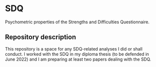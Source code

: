 # SDQ
Psychometric properties of the Strengths and Difficulties Questionnaire. 

## Repository description
This repository is a space for any SDQ-related analyses I did or shall conduct. I worked with the SDQ in my diploma thesis (to be defended in June 2022) and I am preparing at least two papers dealing with the SDQ.
